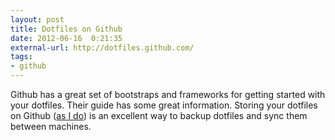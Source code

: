 ```yaml
---
layout: post
title: Dotfiles on Github
date: 2012-06-16  0:21:35
external-url: http://dotfiles.github.com/
tags:
- github
---
```


Github has a great set of bootstraps and frameworks for getting started with your dotfiles. Their guide has some great information. Storing your dotfiles on Github ([as I do](https://github.com/hepplerj/dotfiles)) is an excellent way to backup dotfiles and sync them between machines. 